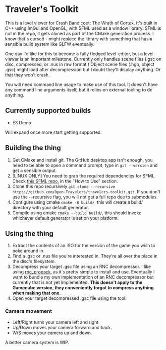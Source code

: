 # Traveler's Toolkit

This is a level viewer for Crash Bandicoot: The Wrath of Cortex.
It's built in C++ using ImGui and OpenGL, with SFML used as a window library.
SFML is not in the repo, it gets cloned as part of the CMake generation process. I know that's cursed - might replace the library with something that has a sensible build system like GLFW eventually.

One day I'd like for this to become a fully fledged level-editor, but a level-viewer is an important milestone.
Currently only handles scene files (.gsc on disc, compressed, or .nus in raw format.)
Object scene files (.hgo, object .gsc) might load after decompression but I doubt they'll display anything. Or that they won't crash.

You will need command line usage to make use of this tool. It doesn't have any command line arguments itself, but it relies on external tooling to do anything.

## Currently supported builds
- E3 Demo

Will expand once more start getting supported.

## Building the thing
1. Get CMake and install git. The GitHub desktop app isn't enough, you need to be able to open a command prompt, type in `git --version` and get a sensible output.
2. [LINUX ONLY] You need to grab the required dependencies for SFML. Check [this SFML repo](https://github.com/SFML/cmake-sfml-project), in the "How to Use" section.
3. Clone this repo recursively `git clone --recursive https://github.com/Open-Travelers/travelers-toolkit.git`. If you don't use the --recursive flag, you will not get a full repo due to submodules.
4. Configure using cmake `cmake -B build/`, this will create a build/ directory with your default generator.
5. Compile using cmake `cmake --build build/`, this should invoke whichever default generator is set on your platform.

## Using the thing
1. Extract the contents of an ISO for the version of the game you wish to poke around in.
2. Find a .gsc or .nus file you're interested in. They're all over the place in the disc's filesystem.
3. Decompress your target .gsc file using an RNC decompressor. I like using [rnc_propack](https://github.com/lab313ru/rnc_propack_source/tree/master), as it's pretty simple to install and use. Eventually I want to bundle my own implementation of an RNC decompressor but currently that is not yet implemented. **This doesn't apply to the Gamecube version, they conveniently forgot to compress anything when making that one.**
4. Open your target decompressed .gsc file using the tool.

### Camera movement
- Left/Right turns your camera left and right.
- Up/Down moves your camera forward and back.
- W/S moves your camera up and down.

A better camera system is WIP.

